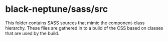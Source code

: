 # black-neptune/sass/src

This folder contains SASS sources that mimic the component-class hierarchy. These files
are gathered in to a build of the CSS based on classes that are used by the build.
